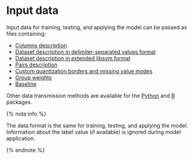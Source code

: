 # Input data

Input data for training, testing, and applying the model can be passed as files containing:

- [Columns description](input-data_column-descfile.md)
- [Dataset description in delimiter-separated values format](input-data_values-file.md)
- [Dataset description in extended libsvm format](input-data_libsvm.md)
- [Pairs description](input-data_pairs-description.md)
- [Custom quantization borders and missing value modes](input-data_custom-borders.md)
- [Group weights](input-data_group-weights.md)
- [Baseline ](input-data_baseline.md)

Other data transmission methods are available for the [Python](python-installation.md) and [R](r-installation.md) packages.

{% note info %}

The data format is the same for training, testing, and applying the model. Information about the label value (if available) is ignored during model application.

{% endnote %}

